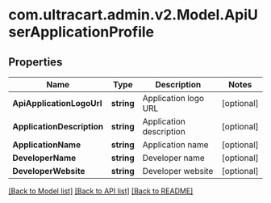 
# com.ultracart.admin.v2.Model.ApiUserApplicationProfile

## Properties

Name | Type | Description | Notes
------------ | ------------- | ------------- | -------------
**ApiApplicationLogoUrl** | **string** | Application logo URL | [optional] 
**ApplicationDescription** | **string** | Application description | [optional] 
**ApplicationName** | **string** | Application name | [optional] 
**DeveloperName** | **string** | Developer name | [optional] 
**DeveloperWebsite** | **string** | Developer website | [optional] 

[[Back to Model list]](../README.md#documentation-for-models)
[[Back to API list]](../README.md#documentation-for-api-endpoints)
[[Back to README]](../README.md)


